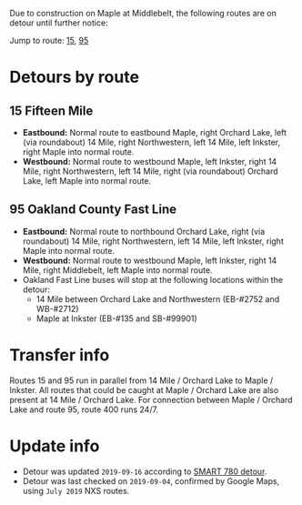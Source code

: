 Due to construction on Maple at Middlebelt, the following routes are on detour until further notice:

Jump to route: [15](#15-fifteen-mile), [95](#95-oakland-fast-line)

# Detours by route

## 15 Fifteen Mile
* **Eastbound:** Normal route to eastbound Maple, right Orchard Lake, left (via roundabout) 14 Mile, right Northwestern, left 14 Mile, left Inkster, right Maple into normal route.
* **Westbound:** Normal route to westbound Maple, left Inkster, right 14 Mile, right Northwestern, left 14 Mile, right (via roundabout) Orchard Lake, left Maple into normal route.

## 95 Oakland County Fast Line
* **Eastbound:** Normal route to northbound Orchard Lake, right (via roundabout) 14 Mile, right Northwestern, left 14 Mile, left Inkster, right Maple into normal route.
* **Westbound:** Normal route to westbound Maple, left Inkster, right 14 Mile, right Middlebelt, left Maple into normal route.
* Oakland Fast Line buses will stop at the following locations within the detour:
  * 14 Mile between Orchard Lake and Northwestern (EB-#2752 and WB-#2712)
  * Maple at Inkster (EB-#135 and SB-#99901)

# Transfer info
Routes 15 and 95 run in parallel from 14 Mile / Orchard Lake to Maple / Inkster. All routes that could be caught at Maple / Orchard Lake are also present at 14 Mile / Orchard Lake. For connection between Maple / Orchard Lake and route 95, route 400 runs 24/7.

# Update info
* Detour was updated `2019-09-16` according to [SMART 780 detour](https://web.archive.org/web/20190916150603/http://www.smartbus.org/Schedules/Service-Bulletins/BulletinId/1009).
* Detour was last checked on `2019-09-04`, confirmed by Google Maps, using `July 2019` NXS routes.

